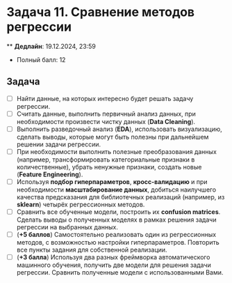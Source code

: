 # Задача 11. Сравнение методов регрессии

** **Дедлайн**: 19.12.2024, 23:59
* Полный балл: 12

## Задача

- [ ] Найти данные, на которых интересно будет решать задачу регрессии.
- [ ] Считать данные, выполнить первичный анализ данных, при необходимости произвести чистку данных (**Data Cleaning**).
- [ ] Выполнить разведочный анализ (**EDA**), использовать визуализацию, сделать выводы, которые могут быть полезны при дальнейшем решении задачи регрессии.
- [ ] При необходимости выполнить полезные преобразования данных (например, трансформировать категориальные признаки в количественные), убрать ненужные признаки, создать новые (**Feature Engineering**).
- [ ] Используя **подбор гиперпараметров**, **кросс-валидацию** и при необходимости **масштабирование данных**, добиться наилучшего качества предсказания для библиотечных реализаций (например, из **sklearn**) четырёх регрессионных методов.
- [ ] Сравнить все обученные модели, построить их **confusion matrices**. Сделать выводы о полученных моделях в рамках решения задачи регрессии на выбранных данных.
- [ ] (**+5 баллов**) Самостоятельно реализовать один из регрессионных методов, с возможностью настройки гиперпараметров. Повторить все пункты задания для собственной реализации.
- [ ] (**+3 балла**) Используя два разных фреймворка автоматического машинного обучения, получить две модели для решения задачи регрессии. Сравнить полученные модели с использованными Вами.

